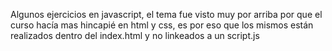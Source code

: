 Algunos ejercicios en javascript, el tema fue visto muy por arriba por que el curso hacía mas hincapié en html y css, es por eso que los mismos están realizados 
dentro del index.html y no linkeados a un script.js
